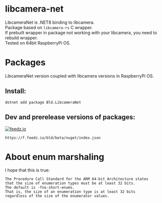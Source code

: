 # libcamera-net
LibcameraNet is .NET8 binding to libcamera.  
Package based on `libcamera-rs` C wrapper.  
If prebuilt wrapper in package not working with your libcamera, you need to rebuild wrapper.  
Tested on 64bit RaspberryPi OS.  

# Packages
LibcameraNet version coupled with libcamera versions in RaspberryPi OS.  

## Install:
```
dotnet add package Bld.LibcameraNet
```

## Dev and prerelease versions of packages:
[![feedz.io](https://img.shields.io/badge/endpoint.svg?url=https%3A%2F%2Ff.feedz.io%2Fbld%2Fbeta%2Fshield%2FBld.LibcameraNet%2Flatest&label=Bld.LibcameraNet)](https://f.feedz.io/bld/beta/packages/Bld.LibcameraNet/latest/download)  
```
https://f.feedz.io/bld/beta/nuget/index.json
```


# About enum marshaling
I hope that this is true:
```
The Procedure Call Standard for the ARM 64-bit Architecture states that the size of enumeration types must be at least 32 bits.
The default is -fno-short-enums.
That is, the size of an enumeration type is at least 32 bits regardless of the size of the enumerator values.
```